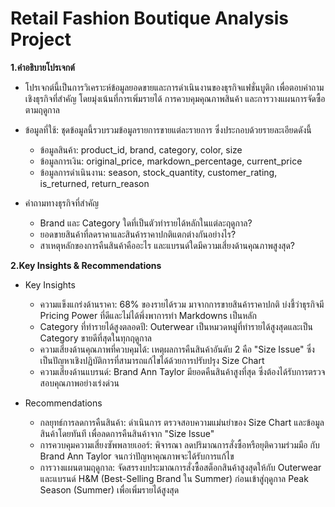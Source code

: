 # Retail Fashion Boutique Analysis Project
**1.คำอธิบายโปรเจกต์**
* โปรเจกต์นี้เป็นการวิเคราะห์ข้อมูลยอดขายและการดำเนินงานของธุรกิจแฟชั่นบูติก เพื่อตอบคำถามเชิงธุรกิจที่สำคัญ โดยมุ่งเน้นที่การเพิ่มรายได้ การควบคุมคุณภาพสินค้า และการวางแผนการจัดซื้อตามฤดูกาล

* ข้อมูลที่ใช้: ชุดข้อมูลนี้รวบรวมข้อมูลรายการขายแต่ละรายการ ซึ่งประกอบด้วยรายละเอียดดังนี้
  * ข้อมูลสินค้า: product_id, brand, category, color, size
  * ข้อมูลการเงิน: original_price, markdown_percentage, current_price
  * ข้อมูลการดำเนินงาน: season, stock_quantity, customer_rating, is_returned, return_reason

* คำถามทางธุรกิจที่สำคัญ
  * Brand และ Category ใดที่เป็นตัวทำรายได้หลักในแต่ละฤดูกาล?
  * ยอดขายสินค้าที่ลดราคาและสินค้าราคาปกติแตกต่างกันอย่างไร?
  * สาเหตุหลักของการคืนสินค้าคืออะไร และแบรนด์ใดมีความเสี่ยงด้านคุณภาพสูงสุด?

**2.Key Insights & Recommendations**
* Key Insights
  * ความแข็งแกร่งด้านราคา: 68% ของรายได้รวม มาจากการขายสินค้าราคาปกติ บ่งชี้ว่าธุรกิจมี Pricing Power ที่ดีและไม่ได้พึ่งพาการทำ Markdowns เป็นหลัก
  * Category ที่ทำรายได้สูงตลอดปี: Outerwear เป็นหมวดหมู่ที่ทำรายได้สูงสุดและเป็น Category ขายดีที่สุดในทุกฤดูกาล
  * ความเสี่ยงด้านคุณภาพที่ควบคุมได้: เหตุผลการคืนสินค้าอันดับ 2 คือ "Size Issue" ซึ่งเป็นปัญหาเชิงปฏิบัติการที่สามารถแก้ไขได้ด้วยการปรับปรุง Size Chart
  * ความเสี่ยงด้านแบรนด์: Brand Ann Taylor มียอดคืนสินค้าสูงที่สุด ซึ่งต้องได้รับการตรวจสอบคุณภาพอย่างเร่งด่วน

* Recommendations
  * กลยุทธ์การลดการคืนสินค้า: ดำเนินการ ตรวจสอบความแม่นยำของ Size Chart และข้อมูลสินค้าโดยทันที เพื่อลดการคืนสินค้าจาก "Size Issue"
  * การควบคุมความเสี่ยงซัพพลายเออร์: พิจารณา ลดปริมาณการสั่งซื้อหรือยุติความร่วมมือ กับ Brand Ann Taylor จนกว่าปัญหาคุณภาพจะได้รับการแก้ไข
  * การวางแผนตามฤดูกาล: จัดสรรงบประมาณการสั่งซื้อสต็อกสินค้าสูงสุดให้กับ Outerwear และแบรนด์ H&M (Best-Selling Brand ใน Summer) ก่อนเข้าสู่ฤดูกาล Peak Season (Summer) เพื่อเพิ่มรายได้สูงสุด
